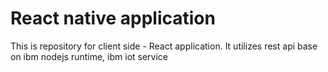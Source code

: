 # React native application

This is repository for client side - React application. It utilizes rest api base on ibm nodejs runtime, ibm iot service

